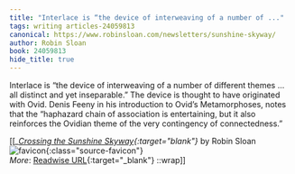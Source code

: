 ```yaml
---
title: "Interlace is “the device of interweaving of a number of ..."
tags: writing articles-24059813
canonical: https://www.robinsloan.com/newsletters/sunshine-skyway/
author: Robin Sloan
book: 24059813
hide_title: true
---
```


Interlace is “the device of interweaving of a number of different themes … all distinct and yet inseparable.” The device is thought to have originated with Ovid. Denis Feeny in his introduction to Ovid’s Metamorphoses, notes that the “haphazard chain of association is entertaining, but it also reinforces the Ovidian theme of the very contingency of connectedness.”


[[<cite>_[Crossing the Sunshine Skyway](https://www.robinsloan.com/newsletters/sunshine-skyway/){:target="_blank"}_</cite> by Robin Sloan ![favicon](https://s2.googleusercontent.com/s2/favicons?domain=www.robinsloan.com){:class="source-favicon"}<br>
_More_: [Readwise URL](https://readwise.io/open/470414670){:target="_blank"}
::wrap]]
